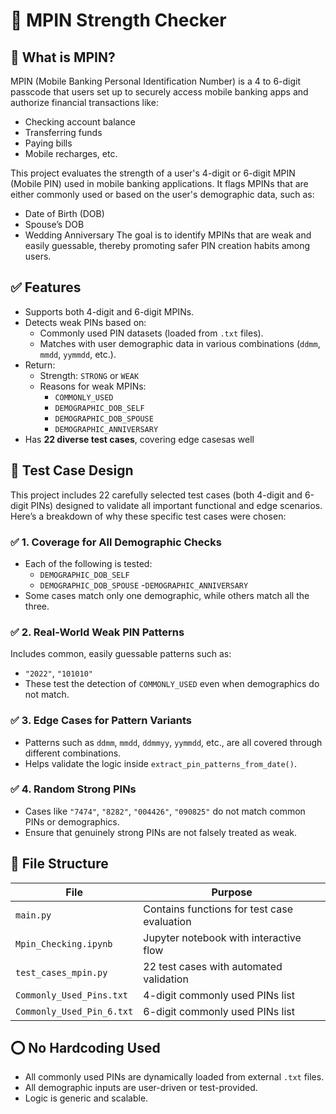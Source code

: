 # 📌 MPIN Strength Checker

## 🔐 What is MPIN?
MPIN (Mobile Banking Personal Identification Number) is a 4 to 6-digit passcode that users set up to securely access mobile banking apps and authorize financial transactions like: 
 - Checking account balance 
 - Transferring funds
 - Paying bills 
 - Mobile recharges, etc.

This project evaluates the strength of a user's 4-digit or 6-digit MPIN (Mobile PIN) used in mobile banking applications. It flags MPINs that are either commonly used or based on the user's demographic data, such as: 
 - Date of Birth (DOB)
 - Spouse’s DOB
 - Wedding Anniversary
The goal is to identify MPINs that are weak and easily guessable, thereby promoting safer PIN creation habits among users.

## ✅ Features
 - Supports both 4-digit and 6-digit MPINs.
 - Detects weak PINs based on:
   - Commonly used PIN datasets (loaded from `.txt` files).
   - Matches with user demographic data in various combinations (`ddmm`, `mmdd`, `yymmdd`, etc.).
 - Return:
   - Strength: `STRONG` or `WEAK`  
   - Reasons for weak MPINs:
     - `COMMONLY_USED`
     - `DEMOGRAPHIC_DOB_SELF`
     - `DEMOGRAPHIC_DOB_SPOUSE`
     - `DEMOGRAPHIC_ANNIVERSARY`
 - Has **22 diverse test cases**, covering edge casesas well

## 🧪 Test Case Design
This project includes 22 carefully selected test cases (both 4-digit and 6-digit PINs) designed to validate all important functional and edge scenarios.
Here’s a breakdown of why these specific test cases were chosen:

### ✅ 1. Coverage for All Demographic Checks
 - Each of the following is tested:
   - `DEMOGRAPHIC_DOB_SELF`
   - `DEMOGRAPHIC_DOB_SPOUSE`
   -`DEMOGRAPHIC_ANNIVERSARY`
 - Some cases match only one demographic, while others match all the three.

### ✅ 2. Real-World Weak PIN Patterns
Includes common, easily guessable patterns such as:
 - `"2022"`, `"101010"`
 - These test the detection of `COMMONLY_USED` even when demographics do not match.

### ✅ 3. Edge Cases for Pattern Variants
 - Patterns such as `ddmm`, `mmdd`, `ddmmyy`, `yymmdd`, etc., are all covered through different combinations.
 - Helps validate the logic inside `extract_pin_patterns_from_date()`.

### ✅ 4. Random Strong PINs
 - Cases like `"7474"`, `"8282"`, `"004426"`, `"090825"` do not match common PINs or demographics.
 - Ensure that genuinely strong PINs are not falsely treated as weak.

## 📁 File Structure
| File                      | Purpose                                 |
| ------------------------- | --------------------------------------- |
| `main.py`                 | Contains functions for test case evaluation |
| `Mpin_Checking.ipynb`     | Jupyter notebook with interactive flow  |
| `test_cases_mpin.py`      | 22 test cases with automated validation |
| `Commonly_Used_Pins.txt`  | 4-digit commonly used PINs list         |
| `Commonly_Used_Pin_6.txt` | 6-digit commonly used PINs list         |

## ⭕ No Hardcoding Used
 - All commonly used PINs are dynamically loaded from external `.txt` files.
 - All demographic inputs are user-driven or test-provided.
 - Logic is generic and scalable.

